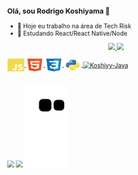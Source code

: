 ### Olá, sou Rodrigo Koshiyama 👋

- 🔭 Hoje eu trabalho na área de Tech Risk
- 🌱 Estudando React/React Native/Node

<div align="center">
  <a href="https://github.com/Koshiyy">
  <img height="180em" src="https://github-readme-stats.vercel.app/api?username=Koshiyy&show_icons=true&theme=dark&include_all_commits=true&count_private=true"/>
  <img height="180em" src="https://github-readme-stats.vercel.app/api/top-langs/?username=Koshiyy&layout=compact&langs_count=7&theme=dark"/>
</div>
<div style="display: inline_block"><br>
  <img align="center" alt="Koshiyy-Js" height="30" width="40" src="https://raw.githubusercontent.com/devicons/devicon/master/icons/javascript/javascript-plain.svg">
  <img align="center" alt="Koshiyy-HTML" height="30" width="40" src="https://raw.githubusercontent.com/devicons/devicon/master/icons/html5/html5-original.svg">
  <img align="center" alt="Koshiyy-CSS" height="30" width="40" src="https://raw.githubusercontent.com/devicons/devicon/master/icons/css3/css3-original.svg">
  <img align="center" alt="Koshiyy-Python" height="30" width="40" src="https://raw.githubusercontent.com/devicons/devicon/master/icons/python/python-original.svg">
  <img align="center" alt="Koshiyy-Java" height="30" width="40" src="https://cdn.jsdelivr.net/gh/devicons/devicon/icons/java/java-original.svg">
</div>
  
  ##
  
<div>
  
  <a href = "mailto:rodrigohidekykoshiyama@gmail.com"><img src="https://img.shields.io/badge/Gmail-D14836?style=for-the-badge&logo=gmail&logoColor=white" target="_blank"></a>
  <a href="https://www.linkedin.com/in/rodrigokoshiyama/" target="_blank"><img src="https://img.shields.io/badge/-LinkedIn-%230077B5?style=for-the-badge&logo=linkedin&logoColor=white" target="_blank"></a> 
  ![Snake animation](https://github.com/Koshiyy/Koshiyy/blob/output/github-contribution-grid-snake.svg)
</div>
